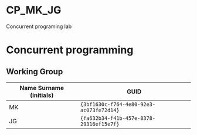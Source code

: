 # CP_MK_JG
Concurrent programing lab
# Concurrent programming

## Working Group

| Name Surname (initials) | GUID                                     |
| ----------------------- | ---------------------------------------- |
| MK                      | `{3bf1630c-f764-4e80-92e3-ac073fe72d14}` |
| JG                      | `{fa632b34-f41b-457e-8378-29316ef15e7f}` |
